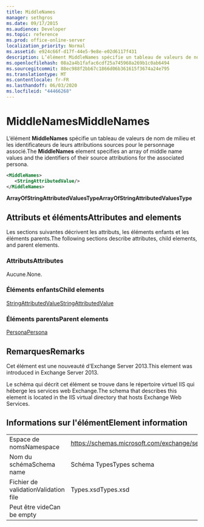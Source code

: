 ```yaml
---
title: MiddleNames
manager: sethgros
ms.date: 09/17/2015
ms.audience: Developer
ms.topic: reference
ms.prod: office-online-server
localization_priority: Normal
ms.assetid: e924c66f-d17f-44e5-9e8e-e02d6117f431
description: L’élément MiddleNames spécifie un tableau de valeurs de nom de milieu et les identificateurs de leurs attributions sources pour le personnage associé.
ms.openlocfilehash: 08a2a4b1fafac6cdf25a745968a269b1c0ab6494
ms.sourcegitcommit: 88ec988f2bb67c1866d06b361615f3674a24e795
ms.translationtype: MT
ms.contentlocale: fr-FR
ms.lasthandoff: 06/03/2020
ms.locfileid: "44466268"
---
```

# <a name="middlenames"></a><span data-ttu-id="93538-103">MiddleNames</span><span class="sxs-lookup"><span data-stu-id="93538-103">MiddleNames</span></span>

<span data-ttu-id="93538-104">L’élément **MiddleNames** spécifie un tableau de valeurs de nom de milieu et les identificateurs de leurs attributions sources pour le personnage associé.</span><span class="sxs-lookup"><span data-stu-id="93538-104">The **MiddleNames** element specifies an array of middle name values and the identifiers of their source attributions for the associated persona.</span></span> 
  
```XML
<MiddleNames>
   <StringAttributedValue/>
</MiddleNames>
```

 <span data-ttu-id="93538-105">**ArrayOfStringAttributedValuesType**</span><span class="sxs-lookup"><span data-stu-id="93538-105">**ArrayOfStringAttributedValuesType**</span></span>
## <a name="attributes-and-elements"></a><span data-ttu-id="93538-106">Attributs et éléments</span><span class="sxs-lookup"><span data-stu-id="93538-106">Attributes and elements</span></span>

<span data-ttu-id="93538-107">Les sections suivantes décrivent les attributs, les éléments enfants et les éléments parents.</span><span class="sxs-lookup"><span data-stu-id="93538-107">The following sections describe attributes, child elements, and parent elements.</span></span>
  
### <a name="attributes"></a><span data-ttu-id="93538-108">Attributs</span><span class="sxs-lookup"><span data-stu-id="93538-108">Attributes</span></span>

<span data-ttu-id="93538-109">Aucune.</span><span class="sxs-lookup"><span data-stu-id="93538-109">None.</span></span>
  
### <a name="child-elements"></a><span data-ttu-id="93538-110">Éléments enfants</span><span class="sxs-lookup"><span data-stu-id="93538-110">Child elements</span></span>

[<span data-ttu-id="93538-111">StringAttributedValue</span><span class="sxs-lookup"><span data-stu-id="93538-111">StringAttributedValue</span></span>](stringattributedvalue.md)
  
### <a name="parent-elements"></a><span data-ttu-id="93538-112">Éléments parents</span><span class="sxs-lookup"><span data-stu-id="93538-112">Parent elements</span></span>

[<span data-ttu-id="93538-113">Persona</span><span class="sxs-lookup"><span data-stu-id="93538-113">Persona</span></span>](persona.md)
  
## <a name="remarks"></a><span data-ttu-id="93538-114">Remarques</span><span class="sxs-lookup"><span data-stu-id="93538-114">Remarks</span></span>

<span data-ttu-id="93538-115">Cet élément est une nouveauté d'Exchange Server 2013.</span><span class="sxs-lookup"><span data-stu-id="93538-115">This element was introduced in Exchange Server 2013.</span></span>
  
<span data-ttu-id="93538-116">Le schéma qui décrit cet élément se trouve dans le répertoire virtuel IIS qui héberge les services web Exchange.</span><span class="sxs-lookup"><span data-stu-id="93538-116">The schema that describes this element is located in the IIS virtual directory that hosts Exchange Web Services.</span></span>
  
## <a name="element-information"></a><span data-ttu-id="93538-117">Informations sur l'élément</span><span class="sxs-lookup"><span data-stu-id="93538-117">Element information</span></span>

|||
|:-----|:-----|
|<span data-ttu-id="93538-118">Espace de noms</span><span class="sxs-lookup"><span data-stu-id="93538-118">Namespace</span></span>  <br/> |https://schemas.microsoft.com/exchange/services/2006/types  <br/> |
|<span data-ttu-id="93538-119">Nom du schéma</span><span class="sxs-lookup"><span data-stu-id="93538-119">Schema name</span></span>  <br/> |<span data-ttu-id="93538-120">Schéma Types</span><span class="sxs-lookup"><span data-stu-id="93538-120">Types schema</span></span>  <br/> |
|<span data-ttu-id="93538-121">Fichier de validation</span><span class="sxs-lookup"><span data-stu-id="93538-121">Validation file</span></span>  <br/> |<span data-ttu-id="93538-122">Types.xsd</span><span class="sxs-lookup"><span data-stu-id="93538-122">Types.xsd</span></span>  <br/> |
|<span data-ttu-id="93538-123">Peut être vide</span><span class="sxs-lookup"><span data-stu-id="93538-123">Can be empty</span></span>  <br/> ||
   

